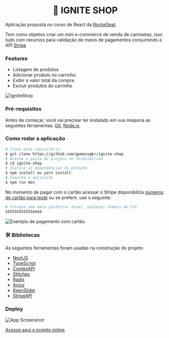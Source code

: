 <h1 align="center">
    🚀  IGNITE SHOP
</h1>

Aplicação proposta no curso de React da [RockeSeat](https://rocketseat.com.br/).

Tem como objetivo criar um mini e-commerce de venda de camisetas, isso tudo com recursos para validação de meios de pagamentos consumindo a API [Stripe](https://stripe.com/docs/api)

### Features

- Listagem de produtos
- Adicionar produto no carrinho
- Exibir o valor total da compra
- Excluir produtos do carrinho

![IgniteShop](https://i.imgur.com/aepAuP3.png)

### Pré-requisitos

Antes de começar, você vai precisar ter instalado em sua máquina as seguintes ferramentas:
[Git](https://git-scm.com), [Node.js](https://nodejs.org/en/).

### Como rodar a aplicação

```bash
# Clone este repositório
$ git clone https://github.com/gomessgbr/ignite-shop
# Acesse a pasta do projeto no terminal/cmd
$ cd ignite-shop
# Instale as dependências do projeto
$ npm install ou yarn install
# Execute a aplicação
$ npm run dev


```

No momento de pagar com o cartão acessar o Stripe disponibiliza [números de cartão para teste](https://stripe.com/docs/testing?locale=pt-BR) ou se preferir, use o seguinte:

```bash
# Coloque uma data posterior atual, qualquer número de CVV
5555555555554444
```

![Exemplo de pagamento com cartão](https://i.imgur.com/LulhbPg.png)

### 🛠 Bibliotecas

As seguintes ferramentas foram usadas na construção do projeto:

- [NextJS](https://pt-br.reactjs.org/)
- [TypeScript](https://www.typescriptlang.org/)
- [ContexAPI](https://reactjs.org/docs/context.html)
- [Stitches](https://stitches.dev/)
- [Radix](https://www.radix-ui.com/)
- [Axios](https://axios-http.com/ptbr/docs/intro)
- [KeenSlider](https://github.com/colinhacks/zod)
- [StripeAPI](https://stripe.com/docs/api)

### Deploy

![App Screenshot](https://i.imgur.com/BWNACtA.png)

[Acesse aqui o projeto online](https://ignite-shop-three-navy.vercel.app/)

